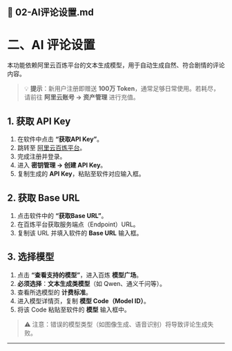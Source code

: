 ## 📄 02-AI评论设置.md

# 二、AI 评论设置

本功能依赖阿里云百炼平台的文本生成模型，用于自动生成自然、符合剧情的评论内容。

> 💡 **提示**：新用户注册即赠送 **100万 Token**，通常足够日常使用。若耗尽，请前往 **阿里云账号 → 资产管理** 进行充值。

## 1. 获取 API Key
1. 在软件中点击 **“获取API Key”**。
2. 跳转至 [阿里云百炼平台](https://bailian.console.aliyun.com/)。
3. 完成注册并登录。
4. 进入 **密钥管理 → 创建 API Key**。
5. 复制生成的 **API Key**，粘贴至软件对应输入框。

## 2. 获取 Base URL
1. 点击软件中的 **“获取Base URL”**。
2. 在百炼平台获取服务端点（Endpoint）URL。
3. 复制该 URL 并填入软件的 **Base URL** 输入框。

## 3. 选择模型
1. 点击 **“查看支持的模型”**，进入百炼 **模型广场**。
2. **必须选择**：**文本生成类模型**（如 Qwen、通义千问等）。
3. 查看所选模型的 **计费标准**。
4. 进入模型详情页，复制 **模型 Code（Model ID）**。
5. 将该 Code 粘贴至软件的 **模型** 输入框中。

> ⚠️ 注意：错误的模型类型（如图像生成、语音识别）将导致评论生成失败。

---